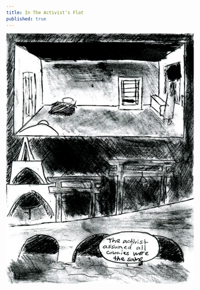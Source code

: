 ```yaml
---
title: In The Activist's Flat
published: true
---
```

![image](https://raw.githubusercontent.com/LWFlouisa/uploadedfairyalt/master/pages/chapter2/chapter2/page11.png)
